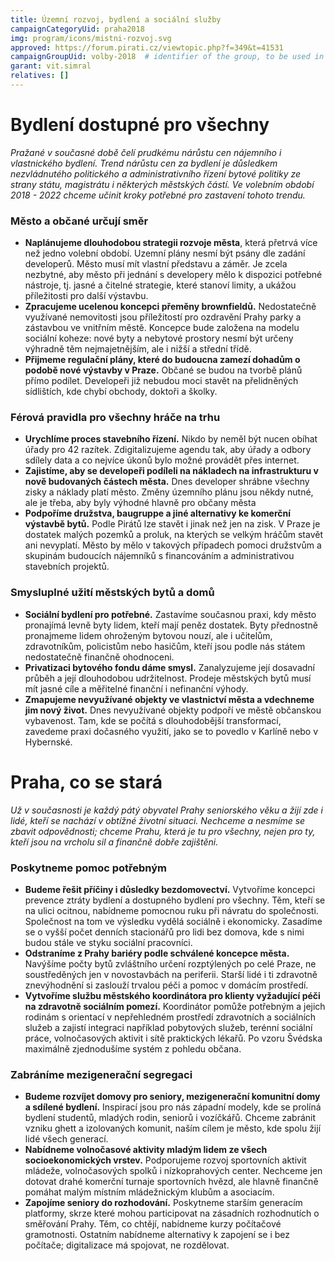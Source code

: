```yaml
---
title: Územní rozvoj, bydlení a sociální služby
campaignCategoryUid: praha2018
img: program/icons/mistni-rozvoj.svg
approved: https://forum.pirati.cz/viewtopic.php?f=349&t=41531
campaignGroupUid: volby-2018  # identifier of the group, to be used in program point
garant: vit.simral
relatives: []
---
```


# Bydlení dostupné pro všechny

*Pražané v současné době čelí prudkému nárůstu cen nájemního i vlastnického bydlení. Trend nárůstu cen za bydlení je důsledkem nezvládnutého politického a administrativního řízení bytové politiky ze strany státu, magistrátu i některých městských částí. Ve volebním období 2018 - 2022 chceme učinit kroky potřebné pro zastavení tohoto trendu.*

### Město a občané určují směr
* **Naplánujeme dlouhodobou strategii rozvoje města**, která přetrvá více než jedno
volební období. Uzemní plány nesmí být psány dle zadání developerů. Město musí
mít vlastní představu a záměr. Je zcela nezbytné, aby město při jednání s developery
mělo k dispozici potřebné nástroje, tj. jasné a čitelné strategie, které stanoví limity, a
ukážou příležitosti pro další výstavbu.
* **Zpracujeme ucelenou koncepci přeměny brownfieldů.** Nedostatečně využívané
nemovitosti jsou příležitostí pro ozdravění Prahy parky a zástavbou ve vnitřním
městě. Koncepce bude založena na modelu sociální koheze: nové byty a nebytové
prostory nesmí být určeny výhradně těm nejmajetnějším, ale i nižší a střední třídě.
* **Přijmeme regulační plány, které do budoucna zamezí dohadům o podobě nové výstavby v Praze.** Občané se budou na tvorbě plánů přímo podílet. Developeři již
nebudou moci stavět na přelidněných sídlištích, kde chybí obchody, doktoři a školky.

### Férová pravidla pro všechny hráče na trhu
* **Urychlíme proces stavebního řízení.** Nikdo by neměl být nucen obíhat úřady pro
42 razítek. Zdigitalizujeme agendu tak, aby úřady a odbory sdílely data a co nejvíce
úkonů bylo možné provádět přes internet.
* **Zajistíme, aby se developeři podíleli na nákladech na infrastrukturu v nově budovaných částech města.** Dnes developer shrábne všechny zisky a náklady platí
město. Změny územního plánu jsou někdy nutné, ale je třeba, aby byly výhodné
hlavně pro občany města
* **Podpoříme družstva, baugruppe a jiné alternativy ke komerční výstavbě bytů.**
Podle Pirátů lze stavět i jinak než jen na zisk. V Praze je dostatek malých pozemků a
proluk, na kterých se velkým hráčům stavět ani nevyplatí. Město by mělo v takových
případech pomoci družstvům a skupinám budoucích nájemníků s financováním a
administrativou stavebních projektů.

### Smysluplné užití městských bytů a domů
* **Sociální bydlení pro potřebné.** Zastavíme současnou praxi, kdy město pronajímá
levně byty lidem, kteří mají peněz dostatek. Byty přednostně pronajmeme lidem
ohroženým bytovou nouzí, ale i učitelům, zdravotníkům, policistům nebo hasičům,
kteří jsou podle nás státem nedostatečně finančně ohodnoceni.
* **Privatizaci bytového fondu dáme smysl.** Zanalyzujeme její dosavadní průběh a její
dlouhodobou udržitelnost. Prodeje městských bytů musí mít jasné cíle a měřitelné
finanční i nefinanční výhody.
* **Zmapujeme nevyužívané objekty ve vlastnictví města a vdechneme jim nový život.** Dnes nevyužívané objekty podpoří ve městě občanskou vybavenost. Tam, kde
se počítá s dlouhodobější transformací, zavedeme praxi dočasného využití, jako se
to povedlo v Karlíně nebo v Hybernské.

# Praha, co se stará
*Už v současnosti je každý pátý obyvatel Prahy seniorského věku a žijí zde i lidé, kteří
se nachází v obtížné životní situaci. Nechceme a nesmíme se zbavit odpovědnosti;
chceme Prahu, která je tu pro všechny, nejen pro ty, kteří jsou na vrcholu sil a
finančně dobře zajištěni.*

### Poskytneme pomoc potřebným
* **Budeme řešit příčiny i důsledky bezdomovectví.** Vytvoříme koncepci prevence
ztráty bydlení a dostupného bydlení pro všechny. Těm, kteří se na ulici ocitnou,
nabídneme pomocnou ruku při návratu do společnosti. Společnost na tom ve
výsledku vydělá sociálně i ekonomicky. Zasadíme se o vyšší počet denních
stacionářů pro lidi bez domova, kde s nimi budou stále ve styku sociální pracovníci.
* **Odstraníme z Prahy bariéry podle schválené koncepce města.** Navýšíme počty
bytů zvláštního určení rozptýlených po celé Praze, ne soustředěných jen v
novostavbách na periferii. Starší lidé i ti zdravotně znevýhodnění si zaslouží trvalou
péči a pomoc v domácím prostředí.
* **Vytvoříme službu městského koordinátora pro klienty vyžadující péči na zdravotně sociálním pomezí.** Koordinátor pomůže potřebným a jejich rodinám s orientací v nepřehledném prostředí zdravotních a sociálních služeb a zajistí integraci například pobytových služeb, terénní sociální práce, volnočasových aktivit i sítě praktických lékařů. Po vzoru Švédska maximálně zjednodušíme systém z pohledu občana.

### Zabráníme mezigenerační segregaci
* **Budeme rozvíjet domovy pro seniory, mezigenerační komunitní domy a sdílené bydlení.** Inspirací jsou pro nás západní modely, kde se prolíná bydlení studentů,
mladých rodin, seniorů i vozíčkářů. Chceme zabránit vzniku ghett a izolovaných komunit, naším cílem je město, kde spolu žijí lidé všech generací.
* **Nabídneme volnočasové aktivity mladým lidem ze všech socioekonomických vrstev.** Podporujeme rozvoj sportovních aktivit mládeže, volnočasových spolků i nízkoprahových center. Nechceme jen dotovat drahé komerční turnaje sportovních hvězd, ale hlavně finančně pomáhat malým místním mládežnickým klubům a asociacím.
* **Zapojíme seniory do rozhodování.** Poskytneme starším generacím platformy, skrze které mohou participovat na zásadních rozhodnutích o směřování Prahy. Těm,
co chtějí, nabídneme kurzy počítačové gramotnosti. Ostatním nabídneme alternativy
k zapojení se i bez počítače; digitalizace má spojovat, ne rozdělovat.
